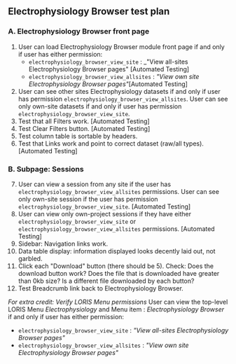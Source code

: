## Electrophysiology Browser test plan
	
### A. Electrophysiology Browser front page
1. User can load Electrophysiology Browser module front page if and only if user has either permission:
   * `electrophysiology_browser_view_site` : _"View all-sites Electrophysiology Browser pages" [Automated Testing]
   * `electrophysiology_browser_view_allsites` : _"View own site Electrophysiology Browser pages"_[Automated Testing]
2. User can see other sites Electrophysiology datasets if and only if user has permission `electrophysiology_browser_view_allsites`. User can see only own-site datasets if and only if user has permission `electrophysiology_browser_view_site`. 
3. Test that all Filters work. [Automated Testing]
4. Test Clear Filters button. [Automated Testing]
5. Test column table is sortable by headers.
6. Test that Links work and point to correct dataset (raw/all types). [Automated Testing]

### B. Subpage: Sessions 

7. User can view a session from any site if the user has `electrophysiology_browser_view_allsites` permissions. User can see only own-site session if the user has permission `electrophysiology_browser_view_site`. [Automated Testing]
8. User can view only own-project sessions if they have either `electrophysiology_browser_view_site` or `electrophysiology_browser_view_allsites` permissions. [Automated Testing]
9. Sidebar: Navigation links work. 
10. Data table display: information displayed looks decently laid out, not garbled.
11. Click each "Download" button (there should be 5). Check: Does the download button work? Does the file that is downloaded have greater than 0kb size? Is a different file downloaded by each button? 
12. Test Breadcrumb link back to Electrophysiology Browser.

_For extra credit: Verify LORIS Menu permissions_ 
User can view the top-level LORIS Menu _Electrophysiology_ and Menu item : _Electrophysiology Browser_ if and only if user has either permission:
   * `electrophysiology_browser_view_site` : _"View all-sites Electrophysiology Browser pages"_
   * `electrophysiology_browser_view_allsites` : _"View own site Electrophysiology Browser pages"_
